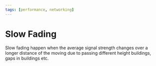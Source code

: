 ```yaml
---
tags: [performance, networking]
---
```


# Slow Fading

Slow fading happen when the average signal strength changes over a longer
distance of the moving due to passing different height buildings, gaps in
buildings etc.
